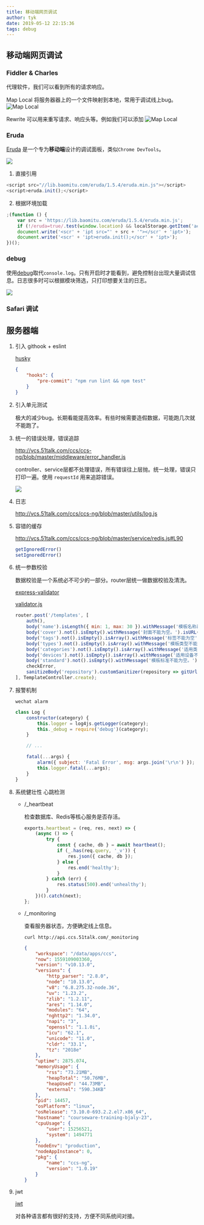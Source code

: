 ```yaml
---
title: 移动端网页调试
author: tyk
date: 2019-05-12 22:15:36
tags: debug 
---
```

## 移动端网页调试

### Fiddler & Charles

代理软件，我们可以看到所有的请求响应。

Map Local 
将服务器器上的一个文件映射到本地，常用于调试线上bug。
![Map Local](/images/charles-map-local.png)

Rewrite
可以用来重写请求、响应头等。例如我们可以添加
![Map Local](/images/charles-write.png)

### Eruda

[Eruda](https://github.com/liriliri/eruda) 是一个专为**移动端**设计的调试面板，类似`Chrome DevTools`。

![](/images/eruda.png)

1. 直接引用

``` js
<script src="//lib.baomitu.com/eruda/1.5.4/eruda.min.js"></script>
<script>eruda.init();</script>
```

2. 根据环境加载

``` js 
;(function () {
    var src = 'https://lib.baomitu.com/eruda/1.5.4/eruda.min.js';
    if (!/eruda=true/.test(window.location) && localStorage.getItem('active-eruda') != 'true') return;
    document.write('<scr' + 'ipt src="' + src + '"></scr' + 'ipt>');
    document.write('<scr' + 'ipt>eruda.init();</scr' + 'ipt>');
})();
```

### debug 

使用[debug](https://www.npmjs.com/package/debug)取代`console.log`。只有开启时才能看到，避免控制台出现大量调试信息。日志很多时可以根据模块筛选，只打印想要关注的日志。

![](/images/debug-module.png)

### Safari 调试


## 服务器端

1. 引入 githook + eslint 

    [husky](https://github.com/typicode/husky)

    ``` json 
    {
        "hooks": {
            "pre-commit": "npm run lint && npm test"
        }
    }
    ```

2. 引入单元测试 

    极大的减少bug。长期看能提高效率。有些时候需要造假数据，可能跑几次就不能跑了。

3. 统一的错误处理，错误追踪

    <http://vcs.51talk.com/ccs/ccs-ng/blob/master/middleware/error_handler.js>

    controller、service层都不处理错误，所有错误往上层抛。统一处理，错误只打印一遍。使用 `requestId` 用来追踪错误。

    ![](/images/error-requestId.png)

4. 日志

    <http://vcs.51talk.com/ccs/ccs-ng/blob/master/utils/log.js>

5. 容错的缓存

    <http://vcs.51talk.com/ccs/ccs-ng/blob/master/service/redis.js#L90>

    ``` js 
    getIgnoredError()
    setIgnoredError()
    ```

6. 统一参数校验

    数据校验是一个系统必不可少的一部分。router层统一做数据校验及清洗。

    [express-validator](https://github.com/express-validator/express-validator)

    [validator.js](https://github.com/chriso/validator.js)

    ``` js 
    router.post('/templates', [
        auth(),
        body('name').isLength({ min: 1, max: 30 }).withMessage('模板名称最少1个最多30个字符。'),
        body('cover').not().isEmpty().withMessage('封面不能为空。').isURL().withMessage('封面不能合法。'),
        body('tags').not().isEmpty().isArray().withMessage('标签不能为空'),
        body('types').not().isEmpty().isArray().withMessage('模板类型不能为空'),
        body('categories').not().isEmpty().isArray().withMessage('适用类型不能为空。'),
        body('devices').not().isEmpty().isArray().withMessage('适用设备不能为空'),
        body('standard').not().isEmpty().withMessage('模板标准不能为空。').isIn(TEMPLATE_STANDARD).withMessage('不支持的模板标准。'),
        checkError,
        sanitizeBody('repository').customSanitizer(repository => gitUrlParse(repository).toString('ssh'))
    ], TemplateController.create);
    ```

7. 报警机制

    ```
    wechat alarm
    ```

    ``` js 
    class Log {
        constructor(category) {
            this.logger = log4js.getLogger(category);
            this._debug = require('debug')(category);
        }

        // ...

        fatal(...args) {
            alarm({ subject: 'Fatal Error', msg: args.join('\r\n') });
            this.logger.fatal(...args);
        }
    }
    ```

8. 系统健壮性 心跳检测

    - /_heartbeat
        
        检查数据库、Redis等核心服务是否存活。

        ``` js  
        exports.heartbeat = (req, res, next) => {
            (async () => {
                try {
                    const { cache, db } = await heartbeat();
                    if (_.has(req.query, '_v')) {
                        res.json({ cache, db });
                    } else {
                        res.end('healthy');
                    }
                } catch (err) {
                    res.status(500).end('unhealthy');
                }
            })().catch(next);
        };
        ```

    - /_monitoring

        查看服务器状态，方便确定线上信息。

        ``` shell 
        curl http://api.ccs.51talk.com/_monitoring
        ```

        ``` json 
        {
            "workspace": "/data/apps/ccs",
            "now": 1559109003360,
            "version": "v10.13.0",
            "versions": {
                "http_parser": "2.8.0",
                "node": "10.13.0",
                "v8": "6.8.275.32-node.36",
                "uv": "1.23.2",
                "zlib": "1.2.11",
                "ares": "1.14.0",
                "modules": "64",
                "nghttp2": "1.34.0",
                "napi": "3",
                "openssl": "1.1.0i",
                "icu": "62.1",
                "unicode": "11.0",
                "cldr": "33.1",
                "tz": "2018e"
            },
            "uptime": 2875.074,
            "memoryUsage": {
                "rss": "73.21MB",
                "heapTotal": "50.76MB",
                "heapUsed": "44.73MB",
                "external": "590.34KB"
            },
            "pid": 14457,
            "osPlatform": "linux",
            "osRelease": "3.10.0-693.2.2.el7.x86_64",
            "hostname": "courseware-training-bjaly-23",
            "cpuUsage": {
                "user": 15256521,
                "system": 1494771
            },
            "nodeEnv": "production",
            "nodeAppInstance": 0,
            "pkg": {
                "name": "ccs-ng",
                "version": "1.0.19"
            }
        }
        ```

9. jwt 

    [jwt](https://jwt.io/)

    对各种语言都有很好的支持，方便不同系统间对接。
